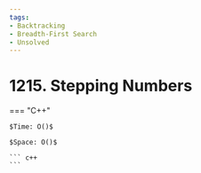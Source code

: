 ```yaml
---
tags:
- Backtracking
- Breadth-First Search
- Unsolved
---
```



# 1215. Stepping Numbers

=== "C++"

    $Time: O()$

    $Space: O()$

    ``` c++
    ```